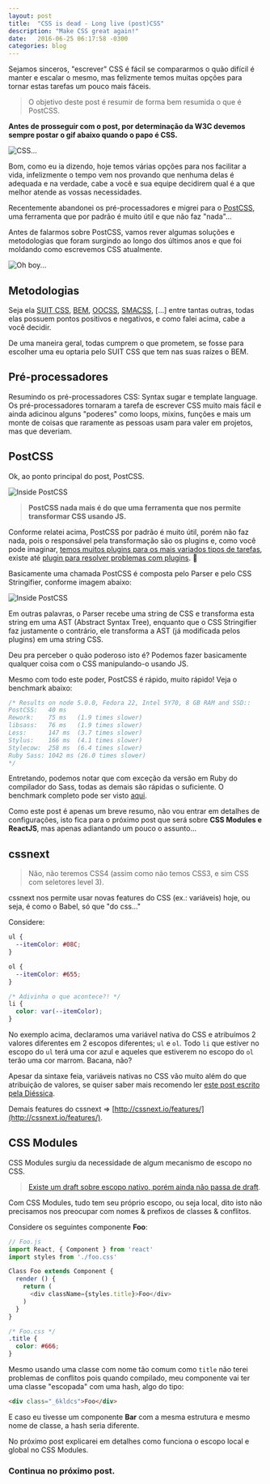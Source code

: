 ```yaml
---
layout: post
title:  "CSS is dead - Long live (post)CSS"
description: "Make CSS great again!"
date:   2016-06-25 06:17:58 -0300
categories: blog
---
```


Sejamos sinceros, "escrever" CSS é fácil se compararmos o quão difícil é manter e escalar o mesmo, mas felizmente temos muitas opções para tornar estas tarefas um pouco mais fáceis.

> O objetivo deste post é resumir de forma bem resumida o que é PostCSS.

**Antes de prosseguir com o post, por determinação da W3C devemos sempre postar o gif abaixo quando o papo é CSS.**

![CSS...](/img/css.gif)

Bom, como eu ia dizendo, hoje temos várias opções para nos facilitar a vida, infelizmente o tempo vem nos provando que nenhuma delas é adequada e na verdade, cabe a você e sua equipe decidirem qual é a que melhor atende as vossas necessidades.

Recentemente abandonei os pré-processadores e migrei para o [PostCSS](http://postcss.org/), uma ferramenta que por padrão é muito útil e que não faz "nada"...

Antes de falarmos sobre PostCSS, vamos rever algumas soluções e metodologias que foram surgindo ao longo dos últimos anos e que foi moldando como escrevemos CSS atualmente.

![Oh boy...](/img/oh-boy.gif)

## Metodologias

Seja ela [SUIT CSS](https://suitcss.github.io/), [BEM](https://en.bem.info/), [OOCSS](http://oocss.org/), [SMACSS](https://smacss.com/), [...] entre tantas outras, todas elas possuem pontos positivos e negativos, e como falei acima, cabe a você decidir.

De uma maneira geral, todas cumprem o que prometem, se fosse para escolher uma eu optaria pelo SUIT CSS que tem nas suas raízes o BEM.

## Pré-processadores

Resumindo os pré-processadores CSS: Syntax sugar e template language. Os pré-processadores tornaram a tarefa de escrever CSS muito mais fácil e ainda adicinou alguns "poderes" como loops, mixins, funções e mais um monte de coisas que raramente as pessoas usam para valer em projetos, mas que deveriam.

## PostCSS

Ok, ao ponto principal do post, PostCSS.

![Inside PostCSS](/img/go-on.gif)

> **PostCSS nada mais é do que uma ferramenta que nos permite transformar CSS usando JS.**

Conforme relatei acima, PostCSS por padrão é muito útil, porém não faz nada, pois o responsável pela transformação são os plugins e, como você pode imaginar, [temos muitos plugins para os mais variados tipos de tarefas](http://postcss.parts/), existe até [plugin para resolver problemas com plugins](https://github.com/postcss/postcss-use). 🤔

Basicamente uma chamada PostCSS é composta pelo Parser e pelo CSS Stringifier, conforme imagem abaixo:

![Inside PostCSS](/img/inside-postcss.png)

Em outras palavras, o Parser recebe uma string de CSS e transforma esta string em uma AST (Abstract Syntax Tree), enquanto que o CSS Stringifier faz justamente o contrário, ele transforma a AST (já modificada pelos plugins) em uma string CSS.

Deu pra perceber o quão poderoso isto é? Podemos fazer basicamente qualquer coisa com o CSS manipulando-o usando JS.

Mesmo com todo este poder, PostCSS é rápido, muito rápido! Veja o benchmark abaixo:

```css
/* Results on node 5.0.0, Fedora 22, Intel 5Y70, 8 GB RAM and SSD::
PostCSS:   40 ms
Rework:    75 ms   (1.9 times slower)
libsass:   76 ms   (1.9 times slower)
Less:      147 ms  (3.7 times slower)
Stylus:    166 ms  (4.1 times slower)
Stylecow:  258 ms  (6.4 times slower)
Ruby Sass: 1042 ms (26.0 times slower)
*/
```

Entretando, podemos notar que com exceção da versão em Ruby do compilador do Sass, todas as demais são rápidas o suficiente. O benchmark completo pode ser visto [aqui](https://github.com/postcss/benchmark).

Como este post é apenas um breve resumo, não vou entrar em detalhes de configurações, isto fica para o próximo post que será sobre **CSS Modules e ReactJS**, mas apenas adiantando um pouco o assunto...

## cssnext

> Não, não teremos CSS4 (assim como não temos CSS3, e sim CSS com seletores level 3).

cssnext nos permite usar novas features do CSS (ex.: variáveis) hoje, ou seja, é como o Babel, só que "do css..."

Considere:

```css
ul {
  --itemColor: #08C;
}

ol {
  --itemColor: #655;
}

/* Adivinha o que acontece?! */
li {
  color: var(--itemColor);
}
```

No exemplo acima, declaramos uma variável nativa do CSS e atribuímos 2 valores diferentes em 2 escopos diferentes; `ul` e `ol`. Todo `li` que estiver no escopo do `ul` terá uma cor azul e aqueles que estiverem no escopo do `ol` terão uma cor marrom. Bacana, não?

Apesar da sintaxe feia, variáveis nativas no CSS vão muito além do que atribuição de valores, se quiser saber mais recomendo ler [este post escrito pela Diéssica](https://diessi.ca/blog/a-cascata-das-variaveis-do-css/).

Demais features do cssnext => [http://cssnext.io/features/](http://cssnext.io/features/).

## CSS Modules

CSS Modules surgiu da necessidade de algum mecanismo de escopo no CSS.

> [Existe um draft sobre escopo nativo, porém ainda não passa de draft](https://www.w3.org/TR/css-scoping-1/).

Com CSS Modules, tudo tem seu próprio escopo, ou seja local, dito isto não precisamos nos preocupar com nomes & prefixos de classes & conflitos.

Considere os seguintes componente **Foo**:

```js
// Foo.js
import React, { Component } from 'react'
import styles from './foo.css'

Class Foo extends Component {
  render () {
    return (
      <div className={styles.title}>Foo</div>
    )
  }
}
```

```css
/* Foo.css */
.title {
  color: #666;
}
```

Mesmo usando uma classe com nome tão comum como `title` não terei problemas de conflitos pois quando compilado, meu componente vai ter uma classe "escopada" com uma hash, algo do tipo:

```html
<div class="_6kldcs">Foo</div>
```

E caso eu tivesse um componente **Bar** com a mesma estrutura e mesmo nome de classe, a hash seria diferente.

No próximo post explicarei em detalhes como funciona o escopo local e global no CSS Modules.

### Continua no próximo post.
